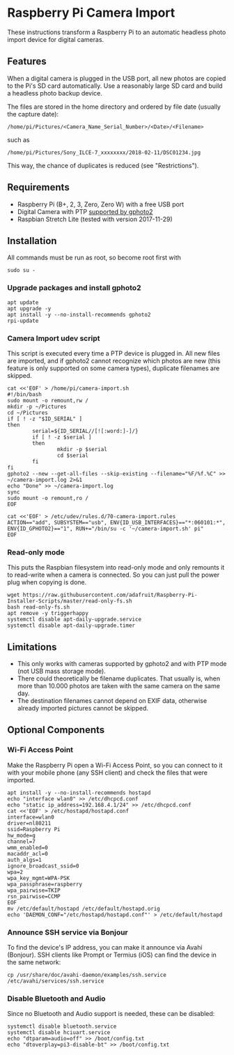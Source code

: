 # Raspberry Pi Camera Import

These instructions transform a Raspberry Pi to an automatic headless photo import device for digital cameras.

## Features

When a digital camera is plugged in the USB port, all new photos are copied to the Pi's SD card automatically. Use a reasonably large SD card and build a headless photo backup device.

The files are stored in the home directory and ordered by file date (usually the capture date):

`/home/pi/Pictures/<Camera_Name_Serial_Number>/<Date>/<Filename>`

such as

`/home/pi/Pictures/Sony_ILCE-7_xxxxxxxx/2018-02-11/DSC01234.jpg`

This way, the chance of duplicates is reduced (see "Restrictions").

## Requirements

- Raspberry Pi (B+, 2, 3, Zero, Zero W) with a free USB port
- Digital Camera with PTP [supported by gphoto2](http://gphoto.org/proj/libgphoto2/support.php)
- Raspbian Stretch Lite (tested with version 2017-11-29)

## Installation

All commands must be run as root, so become root first with

```
sudo su -
```

### Upgrade packages and install gphoto2

```
apt update
apt upgrade -y
apt install -y --no-install-recommends gphoto2
rpi-update
```

### Camera Import udev script

This script is executed every time a PTP device is plugged in. All new files are imported, and if gphoto2 cannot recognize which photos are new (this feature is only supported on some camera types), duplicate filenames are skipped.

```
cat <<'EOF' > /home/pi/camera-import.sh
#!/bin/bash
sudo mount -o remount,rw /
mkdir -p ~/Pictures
cd ~/Pictures
if [ ! -z "$ID_SERIAL" ]
then
        serial=${ID_SERIAL//[![:word:]-]/}
        if [ ! -z $serial ]
        then
                mkdir -p $serial
                cd $serial
        fi
fi
gphoto2 --new --get-all-files --skip-existing --filename="%F/%f.%C" >> ~/camera-import.log 2>&1
echo "Done" >> ~/camera-import.log
sync
sudo mount -o remount,ro /
EOF

cat <<'EOF' > /etc/udev/rules.d/70-camera-import.rules
ACTION=="add", SUBSYSTEM=="usb", ENV{ID_USB_INTERFACES}=="*:060101:*", ENV{ID_GPHOTO2}=="1", RUN+="/bin/su -c '~/camera-import.sh' pi"
EOF
```

### Read-only mode

This puts the Raspbian filesystem into read-only mode and only remounts it to read-write when a camera is connected. So you can just pull the power plug when copying is done.

```
wget https://raw.githubusercontent.com/adafruit/Raspberry-Pi-Installer-Scripts/master/read-only-fs.sh
bash read-only-fs.sh
apt remove -y triggerhappy
systemctl disable apt-daily-upgrade.service
systemctl disable apt-daily-upgrade.timer
```

## Limitations

- This only works with cameras supported by gphoto2 and with PTP mode (not USB mass storage mode).
- There could theoretically be filename duplicates. That usually is, when more than 10.000 photos are taken with the same camera on the same day.
- The destination filenames cannot depend on EXIF data, otherwise already imported pictures cannot be skipped.

## Optional Components

### Wi-Fi Access Point

Make the Raspberry Pi open a Wi-Fi Access Point, so you can connect to it with your mobile phone (any SSH client) and check the files that were imported.

```
apt install -y --no-install-recommends hostapd
echo "interface wlan0" >> /etc/dhcpcd.conf
echo "static ip_address=192.168.4.1/24" >> /etc/dhcpcd.conf
cat <<'EOF' > /etc/hostapd/hostapd.conf
interface=wlan0
driver=nl80211
ssid=Raspberry Pi
hw_mode=g
channel=7
wmm_enabled=0
macaddr_acl=0
auth_algs=1
ignore_broadcast_ssid=0
wpa=2
wpa_key_mgmt=WPA-PSK
wpa_passphrase=raspberry
wpa_pairwise=TKIP
rsn_pairwise=CCMP
EOF
mv /etc/default/hostapd /etc/default/hostapd.orig
echo 'DAEMON_CONF="/etc/hostapd/hostapd.conf"' > /etc/default/hostapd
```

### Announce SSH service via Bonjour

To find the device's IP address, you can make it announce via Avahi (Bonjour). SSH clients like Prompt or Termius (iOS) can find the device in the same network:

```
cp /usr/share/doc/avahi-daemon/examples/ssh.service /etc/avahi/services/ssh.service
```

### Disable Bluetooth and Audio

Since no Bluetooth and Audio support is needed, these can be disabled:

```
systemctl disable bluetooth.service
systemctl disable hciuart.service
echo "dtparam=audio=off" >> /boot/config.txt
echo "dtoverplay=pi3-disable-bt" >> /boot/config.txt
```
